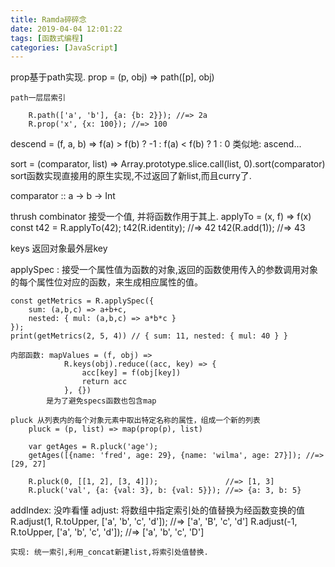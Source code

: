 ```yaml
---
title: Ramda碎碎念
date: 2019-04-04 12:01:22
tags: [函数式编程]
categories: [JavaScript]
---
```


prop基于path实现.
    prop = (p, obj) => path([p], obj)

    path一层层索引

        R.path(['a', 'b'], {a: {b: 2}}); //=> 2a
        R.prop('x', {x: 100}); //=> 100

descend = (f, a, b) => f(a) > f(b) ? -1 : f(a) < f(b) ? 1 : 0
类似地: ascend...

sort = (comparator, list) => Array.prototype.slice.call(list, 0).sort(comparator)
sort函数实现直接用的原生实现,不过返回了新list,而且curry了.

comparator :: a -> b -> Int

thrush combinator 接受一个值, 并将函数作用于其上.  applyTo = (x, f) => f(x)
    const t42 = R.applyTo(42);
    t42(R.identity); //=> 42
    t42(R.add(1)); //=> 43

keys 返回对象最外层key    


applySpec : 接受一个属性值为函数的对象,返回的函数使用传入的参数调用对象的每个属性位对应的函数，来生成相应属性的值。

    const getMetrics = R.applySpec({
        sum: (a,b,c) => a+b+c,
        nested: { mul: (a,b,c) => a*b*c }
    });
    print(getMetrics(2, 5, 4)) // { sum: 11, nested: { mul: 40 } }

    内部函数: mapValues = (f, obj) => 
                R.keys(obj).reduce((acc, key) => {
                    acc[key] = f(obj[key])
                    return acc
                }, {})
            是为了避免specs函数也包含map

    pluck 从列表内的每个对象元素中取出特定名称的属性，组成一个新的列表
        pluck = (p, list) => map(prop(p), list)

        var getAges = R.pluck('age');
        getAges([{name: 'fred', age: 29}, {name: 'wilma', age: 27}]); //=> [29, 27]

        R.pluck(0, [[1, 2], [3, 4]]);               //=> [1, 3]
        R.pluck('val', {a: {val: 3}, b: {val: 5}}); //=> {a: 3, b: 5}

addIndex: 没咋看懂
adjust: 将数组中指定索引处的值替换为经函数变换的值        
    R.adjust(1, R.toUpper, ['a', 'b', 'c', 'd']);      //=> ['a', 'B', 'c', 'd']
    R.adjust(-1, R.toUpper, ['a', 'b', 'c', 'd']);     //=> ['a', 'b', 'c', 'D']

    实现: 统一索引,利用_concat新建list,将索引处值替换.

    